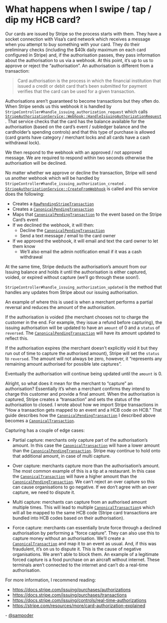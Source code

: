 # What happens when I swipe / tap / dip my HCB card?

Our cards are issued by Stripe so the process starts with them. They have a socket connection with Visa’s card network which receives a message when you attempt to buy something with your card. They do their preliminary checks (including the $40k daily maximum on each card configured in Stripe) and, if the authorisation passes, they pass information about the authorisation to us via a webhook. At this point, it’s up to us to approve or reject the “authorisation”. An authorisation is different from a transaction:

> Card authorisation is the process in which the financial institution that issued a credit or debit card that’s been submitted for payment verifies that the card can be used for a given transaction.

Authorisations aren’t guaranteed to become transactions but they often do. When Stripe sends us this webhook it is handled by `StripeController#handle_issuing_authorization_request` which calls [`StripeAuthorizationService::Webhook::HandleIssuingAuthorizationRequest`](https://github.com/hackclub/hcb/blob/main/app/services/stripe_authorization_service/webhook/handle_issuing_authorization_request.rb). That service checks that the card has the balance available for the authorisation (based on the card’s event / subledger balance and the cardholder’s spending controls) and that this type of purchase is allowed (card grants have category / merchant locks and all cards have a cash withdrawal lock).

We then respond to the webhook with an approved / not approved message. We are required to respond within two seconds otherwise the authorisation will be declined.

No matter whether we approve or decline the transaction, Stripe will send us another webhook which will be handled by `StripeController#handle_issuing_authorization_created` . [`StripeAuthorizationService::CreateFromWebhook`](https://github.com/hackclub/hcb/blob/main/app/services/stripe_authorization_service/create_from_webhook.rb) is called and this service does the following:

* Creates a [`RawPendingStripeTransaction`](https://github.com/hackclub/hcb/blob/main/app/models/raw_pending_stripe_transaction.rb)
* Creates a [`CanonicalPendingTransaction`](https://github.com/hackclub/hcb/blob/main/app/models/canonical_pending_transaction.rb)
* Maps that [`CanonicalPendingTransaction`](https://github.com/hackclub/hcb/blob/main/app/models/canonical_pending_transaction.rb) to the event based on the Stripe Card’s event
* If we declined the webhook, it will then:
  * Decline the [`CanonicalPendingTransaction`](https://github.com/hackclub/hcb/blob/main/app/models/canonical_pending_transaction.rb)
  * Send a text message / email to the card owner
* If we approved the webhook, it will email and text the card owner to let them know
  * We’ll also email the admin notification email if it was a cash withdrawal

At the same time, Stripe deducts the authorisation’s amount from our Issuing balance and holds it until the authorisation is either captured, voided, or expired without capture (we’ll go through these soon!).

`StripeController#handle_issuing_authorization_updated` is the method that handles any updates from Stripe about our issuing authorisation. 

An example of where this is used is when a merchant performs a partial reversal and reduces the amount of the authorisation. 

If the authorisation is voided (the merchant chooses not to charge the customer in the end. For example, they issue a refund before capturing), the issuing authorisation will be updated to have an `amount` of 0 and a `status` of `reversed`. The [`CanonicalPendingTransaction`](https://github.com/hackclub/hcb/blob/main/app/models/canonical_pending_transaction.rb) will have its amount updated to reflect this.

If the authorisation expires (the merchant doesn’t explicitly void it but they run out of time to capture the authorised amount), Stripe will set the `status` to `reversed`. The amount will not always be zero, however, it “represents any remaining amount authorised for possible late captures”.

Eventually the authorisation will continue being updated until the `amount` is 0.

Alright, so what does it mean for the merchant to “capture” an authorisation? Essentially it’s when a merchant confirms they intend to charge this customer and provide a final amount. When the authorisation is captured, Stripe creates a “transaction” and sets the status of the authorisation to closed. I wrote about how we import Stripe transactions in “How a transaction gets mapped to an event and a HCB code on HCB.” That guide describes how the [`CanonicalPendingTransaction`](https://github.com/hackclub/hcb/blob/main/app/models/canonical_pending_transaction.rb) I described above becomes a [`CanonicalTransaction`](https://github.com/hackclub/hcb/blob/main/app/models/canonical_transaction.rb).

Capturing has a couple of edge cases:

* Partial capture: merchants only capture part of the authorisation’s amount. In this case the [`CanonicalTransaction`](https://github.com/hackclub/hcb/blob/main/app/models/canonical_transaction.rb) will have a lower amount than the [`CanonicalPendingTransaction`](https://github.com/hackclub/hcb/blob/main/app/models/canonical_pending_transaction.rb). Stripe may continue to hold onto that additional amount, in case of multi capture.

* Over capture: merchants capture more than the authorisation’s amount. The most common example of this is a tip at a restaurant. In this case the [`CanonicalTransaction`](https://github.com/hackclub/hcb/blob/main/app/models/canonical_transaction.rb) will have a higher amount than the [`CanonicalPendingTransaction`](https://github.com/hackclub/hcb/blob/main/app/models/canonical_pending_transaction.rb). We can’t reject an over capture so this can cause organisations to go negative. If we don’t agree with an over capture, we need to dispute it.

* Multi capture: merchants can capture from an authorised amount multiple times. This will lead to multiple [`CanonicalTransaction`](https://github.com/hackclub/hcb/blob/main/app/models/canonical_transaction.rb)s which will all be mapped to the same HCB code (Stripe card transactions are bundled into HCB codes based on their authorisation).

* Force capture: merchants can essentially brute force through a declined authorisation by performing a “force capture”. They can also use this to capture money without an authorisation. We’ll create a [`CanonicalTransaction`](https://github.com/hackclub/hcb/blob/main/app/models/canonical_transaction.rb) and map it to an event as usual. And, if this was fraudulent, it’s on us to dispute it. This is the cause of negative organisations. We aren’t able to block them. An example of a legitimate forced capture is a food purchase on an aircraft without internet. These terminals aren’t connected to the internet and can’t do a real-time authorisation. 

For more information, I recommend reading:

* https://docs.stripe.com/issuing/purchases/authorizations
* https://docs.stripe.com/issuing/purchases/transactions
* https://docs.stripe.com/issuing/controls/real-time-authorizations
* https://stripe.com/resources/more/card-authorization-explained

\- [@sampoder](https://github.com/sampoder)

